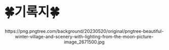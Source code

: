 ## <h1 style="font-size: 40px;">🍀기록지🍀</h1> 
</div>
<div align="center">
https://png.pngtree.com/background/20230520/original/pngtree-beautiful-winter-village-and-scenery-with-lighting-from-the-moon-picture-image_2671500.jpg


<!--
**kwon0308/kwon0308** is a ✨ _special_ ✨ repository because its `README.md` (this file) appears on your GitHub profile.

Here are some ideas to get you started:

- 🔭 I’m currently working on ...
- 🌱 I’m currently learning ...
- 👯 I’m looking to collaborate on ...
- 🤔 I’m looking for help with ...
- 💬 Ask me about ...
- 📫 How to reach me: ...
- 😄 Pronouns: ...
- ⚡ Fun fact: ...
-->
